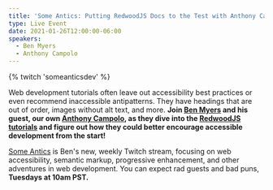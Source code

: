 ```yaml
---
title: 'Some Antics: Putting RedwoodJS Docs to the Test with Anthony Campolo'
type: Live Event
date: 2021-01-26T12:00:00-06:00
speakers:
  - Ben Myers
  - Anthony Campolo
---
```


{% twitch 'someanticsdev' %}

Web development tutorials often leave out accessibility best practices or even recommend inaccessible antipatterns. They have headings that are out of order, images without alt text, and more. **Join [Ben Myers](https://benmyers.dev) and his guest, our own [Anthony Campolo](https://twitter.com/ajcwebdev), as they dive into the [RedwoodJS tutorials](https://redwoodjs.com/tutorial/welcome-to-redwood) and figure out how they could better encourage accessible development from the start!**

[Some Antics](https://twitch.tv/SomeAnticsDev) is Ben's new, weekly Twitch stream, focusing on web accessibility, semantic markup, progressive enhancement, and other adventures in web development. You can expect rad guests and bad puns, **Tuesdays at 10am PST.**
